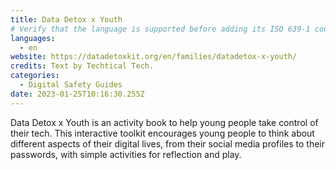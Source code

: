 ```yaml
---
title: Data Detox x Youth
# Verify that the language is supported before adding its ISO 639-1 code here. without the country code, i.e. ms instead of ms_MY.
languages:
  - en
website: https://datadetoxkit.org/en/families/datadetox-x-youth/
credits: Text by Techtical Tech.
categories:
  - Digital Safety Guides
date: 2023-01-25T10:16:30.255Z
---
```

Data Detox x Youth is an activity book to help young people take control of their tech. This interactive toolkit encourages young people to think about different aspects of their digital lives, from their social media profiles to their passwords, with simple activities for reflection and play.